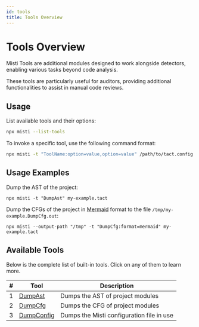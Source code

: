 ```yaml
---
id: tools
title: Tools Overview
---
```


# Tools Overview

Misti Tools are additional modules designed to work alongside detectors, enabling various tasks beyond code analysis.

These tools are particularly useful for auditors, providing additional functionalities to assist in manual code reviews.

## Usage

List available tools and their options:
```bash
npx misti --list-tools
```

To invoke a specific tool, use the following command format:
```bash
npx misti -t "ToolName:option=value,option=value" /path/to/tact.config.json
```

## Usage Examples

Dump the AST of the project:
```
npx misti -t "DumpAst" my-example.tact
```

Dump the CFGs of the project in [Mermaid](https://mermaid.live) format to the file `/tmp/my-example.DumpCfg.out`:
```
npx misti --output-path "/tmp" -t "DumpCfg:format=mermaid" my-example.tact
```

## Available Tools

Below is the complete list of built-in tools. Click on any of them to learn more.

| #  | Tool                                        | Description                             |
|----|---------------------------------------------|-----------------------------------------|
| 1  | [DumpAst](./tools/DumpAst.md)               | Dumps the AST of project modules        |
| 2  | [DumpCfg](./tools/DumpCfg.md)               | Dumps the CFG of project modules        |
| 3  | [DumpConfig](./tools/DumpConfig.md)         | Dumps the Misti configuration file in use |
